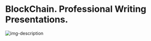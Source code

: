 # BlockChain. Professional Writing Presentations.


![img-description](https://cdn.jsdelivr.net/gh/denilev/cdn/nft/Phantasy_Star-2_1024x768.png)
